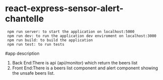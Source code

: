 # react-express-sensor-alert-chantelle
     npm run server: to start the application on localhost:5000
     npm run dev: to run the application dev enviroment on localhost:3000
     npm run build: to build the application
     npm run test: to run tests
     
#app description
1. Back End:There is api (api/monitor) which return the beers list 
1. Front End:There is a beers list component and alert component showing the unsafe beers list.


